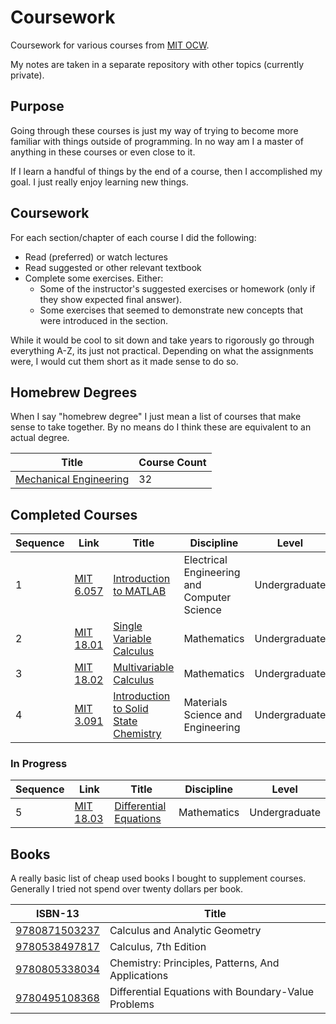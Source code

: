 # Coursework

Coursework for various courses from [MIT OCW](https://ocw.mit.edu/).

My notes are taken in a separate repository with other topics (currently private).


## Purpose
Going through these courses is just my way of trying to become more familiar with things outside of programming. 
In no way am I a master of anything in these courses or even close to it. 

If I learn a handful of things by the end of a course, then I accomplished my goal.
I just really enjoy learning new things.


## Coursework
For each section/chapter of each course I did the following:
- Read (preferred) or watch lectures
- Read suggested or other relevant textbook
- Complete some exercises. Either:
  - Some of the instructor's suggested exercises or homework (only if they show expected final answer).
  - Some exercises that seemed to demonstrate new concepts that were introduced in the section.

While it would be cool to sit down and take years to rigorously go through everything A-Z, its just not practical.
Depending on what the assignments were, I would cut them short as it made sense to do so.


## Homebrew Degrees
When I say "homebrew degree" I just mean a list of courses that make sense to take together.
By no means do I think these are equivalent to an actual degree.

| Title                                                           | Course Count |
| --------------------------------------------------------------- | ------------ |
| [Mechanical Engineering](disciplines/mechanical_engineering.md) | 32 |


## Completed Courses
| Sequence | Link | Title | Discipline | Level |
| ---- | ---- | ----- | ---------- | ----- |
| 1 | [MIT 6.057](https://ocw.mit.edu/courses/electrical-engineering-and-computer-science/6-057-introduction-to-matlab-january-iap-2019) | [Introduction to MATLAB](courses/6.057) | Electrical Engineering and Computer Science | Undergraduate |
| 2 | [MIT 18.01](https://ocw.mit.edu/courses/mathematics/18-01-single-variable-calculus-fall-2006) | [Single Variable Calculus](courses/18.01) | Mathematics | Undergraduate |
| 3 | [MIT 18.02](https://ocw.mit.edu/courses/mathematics/18-02-multivariable-calculus-fall-2007) | [Multivariable Calculus](courses/18.02) | Mathematics | Undergraduate |
| 4 | [MIT 3.091](https://ocw.mit.edu/courses/materials-science-and-engineering/3-091-introduction-to-solid-state-chemistry-fall-2018/) | [Introduction to Solid State Chemistry](courses/3.091) | Materials Science and Engineering | Undergraduate |


### In Progress
| Sequence | Link | Title | Discipline | Level |
| ---- | ---- | ----- | ---------- | ----- |
| 5 | [MIT 18.03](https://ocw.mit.edu/courses/mathematics/18-03-differential-equations-spring-2010/) | [Differential Equations](courses/18.03) | Mathematics | Undergraduate |


## Books
A really basic list of cheap used books I bought to supplement courses.
Generally I tried not spend over twenty dollars per book.

| ISBN-13 | Title |
| ---- | ---- |
| [9780871503237](https://isbnsearch.org/isbn/9780871503237) | Calculus and Analytic Geometry |
| [9780538497817](https://isbnsearch.org/isbn/9780538497817) | Calculus, 7th Edition |
| [9780805338034](https://isbnsearch.org/isbn/9780805338034) | Chemistry: Principles, Patterns, And Applications |
| [9780495108368](https://isbnsearch.org/isbn/9780495108368) | Differential Equations with Boundary-Value Problems |

